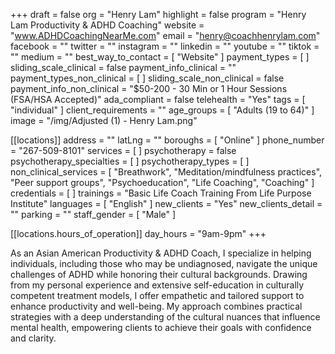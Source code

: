 +++
draft = false
org = "Henry Lam"
highlight = false
program = "Henry Lam Productivity & ADHD Coaching"
website = "www.ADHDCoachingNearMe.com"
email = "henry@coachhenrylam.com"
facebook = ""
twitter = ""
instagram = ""
linkedin = ""
youtube = ""
tiktok = ""
medium = ""
best_way_to_contact = [ "Website" ]
payment_types = [ ]
sliding_scale_clinical = false
payment_info_clinical = ""
payment_types_non_clinical = [ ]
sliding_scale_non_clinical = false
payment_info_non_clinical = "$50-200 - 30 Min or 1 Hour Sessions (FSA/HSA Accepted)"
ada_compliant = false
telehealth = "Yes"
tags = [ "individual" ]
client_requirements = ""
age_groups = [ "Adults (19 to 64)" ]
image = "/img/Adjusted (1) - Henry Lam.png"

[[locations]]
address = ""
latLng = ""
boroughs = [ "Online" ]
phone_number = "267-509-8101"
services = [ ]
psychotherapy = false
psychotherapy_specialties = [ ]
psychotherapy_types = [ ]
non_clinical_services = [
  "Breathwork",
  "Meditation/mindfulness practices",
  "Peer support groups",
  "Psychoeducation",
  "Life Coaching",
  "Coaching"
]
credentials = [ ]
trainings = "Basic Life Coach Training From Life Purpose Institute"
languages = [ "English" ]
new_clients = "Yes"
new_clients_detail = ""
parking = ""
staff_gender = [ "Male" ]

  [[locations.hours_of_operation]]
  day_hours = "9am-9pm"
+++

As an Asian American Productivity & ADHD Coach, I specialize in helping individuals, including those who may be undiagnosed, navigate the unique challenges of ADHD while honoring their cultural backgrounds. Drawing from my personal experience and extensive self-education in culturally competent treatment models, I offer empathetic and tailored support to enhance productivity and well-being. My approach combines practical strategies with a deep understanding of the cultural nuances that influence mental health, empowering clients to achieve their goals with confidence and clarity.
